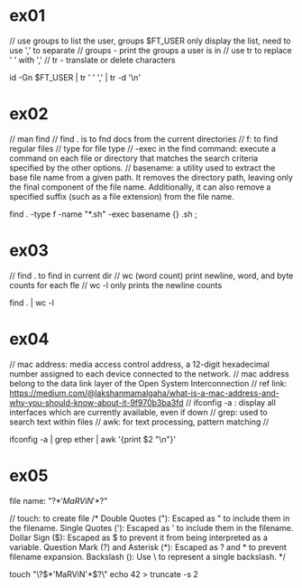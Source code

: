 # ex01
// use groups to list the user, groups $FT_USER only display the list, need to use ',' to separate
// groups - print the groups a user is in
// use tr to replace ' ' with ','
// tr - translate or delete characters


id -Gn $FT_USER | tr ' ' ',' | tr -d '\n'

# ex02
// man find
// find . is to fnd docs from the current directories
// f: to find regular files
// type for file type
// -exec in the find command: execute a command on each file or directory that matches the search criteria specified by the other options.
// basename: a utility used to extract the base file name from a given path. It removes the directory path, leaving only the final component of the file name. Additionally, it can also remove a specified suffix (such as a file extension) from the file name.


find . -type f -name "*.sh" -exec basename {} .sh \;

# ex03
// find . to find in current dir
// wc (word count) print newline, word, and byte counts for each fle
// wc -l only prints the newline counts

find . | wc -l

# ex04
// mac address: media access control address, a 12-digit hexadecimal number assigned to each device connected to the network.
// mac address belong to the data link layer of the Open System Interconnection
// ref link: https://medium.com/@lakshanmamalgaha/what-is-a-mac-address-and-why-you-should-know-about-it-9f970b3ba3fd
// ifconfig -a : display all interfaces which are currently available, even if down
// grep: used to search text within files
// awk: for text processing, pattern matching
//

ifconfig -a | grep ether | awk '{print $2 "\n"}'

# ex05
file name: "\?$*'MaRViN'*$?\"

// touch: to create file
/* 
    Double Quotes ("): Escaped as \" to include them in the filename.
    Single Quotes ('): Escaped as \' to include them in the filename.
    Dollar Sign ($): Escaped as \$ to prevent it from being interpreted as a variable.
    Question Mark (?) and Asterisk (*): Escaped as \? and \* to prevent filename expansion.
    Backslash (\): Use \\ to represent a single backslash.
*/

touch \"\\\?\$\*\'MaRViN\'\*\$\?\\\"
echo 42 > <filename>
truncate -s 2 <filename>

